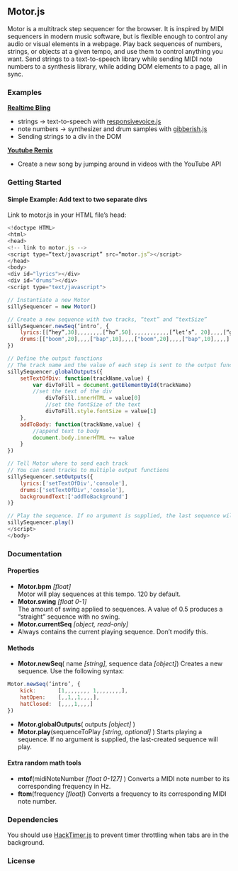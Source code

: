 ## Motor.js
Motor is a multitrack step sequencer for the browser. It is inspired by MIDI sequencers in modern music software, but is flexible enough to control any audio or visual elements in a webpage. Play back sequences of numbers, strings, or objects at a given tempo, and use them to control anything you want. Send strings to a text-to-speech library while sending MIDI note numbers to a synthesis library, while adding DOM elements to a page, all in sync.

### Examples
**[Realtime Bling](http://urmston.xyz/realtimebling)**
- strings -> text-to-speech with [responsivevoice.js](link)
- note numbers -> synthesizer and drum samples with [gibberish.js](https://github.com/charlieroberts/Gibberish)
- Sending strings to a div in the DOM

**[Youtube Remix](http://urmston.xyz/trackYoutubeRemix)**
- Create a new song by jumping around in videos with the YouTube API
	
### Getting Started
#### Simple Example: Add text to two separate divs
Link to motor.js in your HTML file’s head:
```javascript
<!doctype HTML>
<html>
<head>
<!-- link to motor.js -->
<script type=“text/javascript” src=“motor.js”></script>
</head>
<body>
<div id="lyrics"></div>
<div id="drums"></div>
<script type="text/javascript">

// Instantiate a new Motor
sillySequencer = new Motor()

// Create a new sequence with two tracks, “text” and “textSize”
sillySequencer.newSeq(‘intro’, {
	lyrics:[[“hey”,30],,,,,,,,[“ho”,50],,,,,,,,,,,,[”let’s”, 20],,,,[“go”,50],,,,,,,,],
	drums:[["boom",20],,,,["bap",10],,,,["boom",20],,,,["bap",10],,,,]
})

// Define the output functions
// The track name and the value of each step is sent to the output functions
sillySequencer.globalOutputs({
	setTextOfDiv: function(trackName,value) {
   		var divToFill = document.getElementById(trackName)
   		//set the text of the div
    		divToFill.innerHTML = value[0]
    		//set the fontSize of the text
    		divToFill.style.fontSize = value[1]
    },
    addToBody: function(trackName,value) {
    	//append text to body
    	document.body.innerHTML += value
    }
})

// Tell Motor where to send each track
// You can send tracks to multiple output functions
sillySequencer.setOutputs({
	lyrics:['setTextOfDiv','console'],
	drums:['setTextOfDiv','console'],
	backgroundText:['addToBackground']
)}

// Play the sequence. If no argument is supplied, the last sequence will play.
sillySequencer.play()
</script>
</body>
```

### Documentation
#### Properties
* **Motor.bpm** *[float]*   
Motor will play sequences at this tempo. 120 by default.
* **Motor.swing** *[float 0-1]*  
The amount of swing applied to sequences. A value of 0.5 produces a “straight” sequence with no swing.
* **Motor.currentSeq** *[object, read-only]*  
* Always contains the current playing sequence. Don’t modify this.

#### Methods
* **Motor.newSeq**( name *[string]*, sequence data *[object]*)
Creates a new sequence. Use the following syntax:
```javascript
Motor.newSeq(‘intro’, {  
	kick: 		[1,,,,,,,, 1,,,,,,,,],  
	hatOpen: 	[,,1,,1,,,,],  
	hatClosed:	[,,,,1,,,,]  
})
```
* **Motor.globalOutputs**( outputs *[object]* )
* **Motor.play**(sequenceToPlay *[string, optional]* )
Starts playing a sequence. If no argument is supplied, the last-created sequence will play.

#### Extra random math tools
* **mtof**(midiNoteNumber *[float 0-127]* )
Converts a MIDI note number to its corresponding frequency in Hz.
* **ftom**(frequency *[float]*)
Converts a frequency to its corresponding MIDI note number.

### Dependencies
You should use [HackTimer.js](https://github.com/turuslan/HackTimer) to prevent timer throttling when tabs are in the background.
### License
